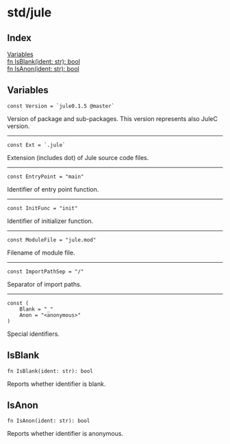 # std/jule

## Index

[Variables](#variables)\
[fn IsBlank\(ident: str\): bool](#isblank)\
[fn IsAnon\(ident: str\): bool](#isanon)

## Variables

```jule
const Version = `jule0.1.5 @master`
```
Version of package and sub\-packages\. This version represents also JuleC version\.

---

```jule
const Ext = `.jule`
```
Extension \(includes dot\) of Jule source code files\.

---

```jule
const EntryPoint = "main"
```
Identifier of entry point function\.

---

```jule
const InitFunc = "init"
```
Identifier of initializer function\.

---

```jule
const ModuleFile = "jule.mod"
```
Filename of module file\.

---

```jule
const ImportPathSep = "/"
```
Separator of import paths\.

---

```jule
const (
	Blank = "_"
	Anon = "<anonymous>"
)
```
Special identifiers\.

## IsBlank
```jule
fn IsBlank(ident: str): bool
```
Reports whether identifier is blank\.

## IsAnon
```jule
fn IsAnon(ident: str): bool
```
Reports whether identifier is anonymous\.